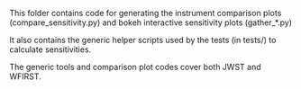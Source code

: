 This folder contains code for generating the instrument comparison plots (compare_sensitivity.py) and bokeh interactive sensitivity plots (gather_*.py)

It also contains the generic helper scripts used by the tests (in tests/) to calculate sensitivities.

The generic tools and comparison plot codes cover both JWST and WFIRST.
